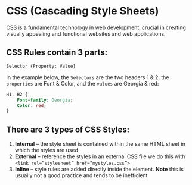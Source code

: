 # CSS (Cascading Style Sheets)

 CSS is a fundamental technology in web development, crucial in creating visually appealing and functional websites and web applications.

## CSS Rules contain 3 parts: 
`Selector {Property: Value}`

In the example below, the `Selectors` are the two headers 1 & 2, the `properties` are Font & Color, and the `values` are Georgia & red:

```css
H1, H2 {
	Font-family: Georgia;
	Color: red;
}
```

## There are 3 types of CSS Styles: 

1. **Internal** – the style sheet is contained within the same HTML sheet in which the styles are used
2. **External** – reference the styles in an external CSS file we do this with `<link rel=”stylesheet” href=”mystyles.css”>`
3. **Inline** – style rules are added directly inside the element. **Note** this is usually not a good practice and tends to be inefficient
